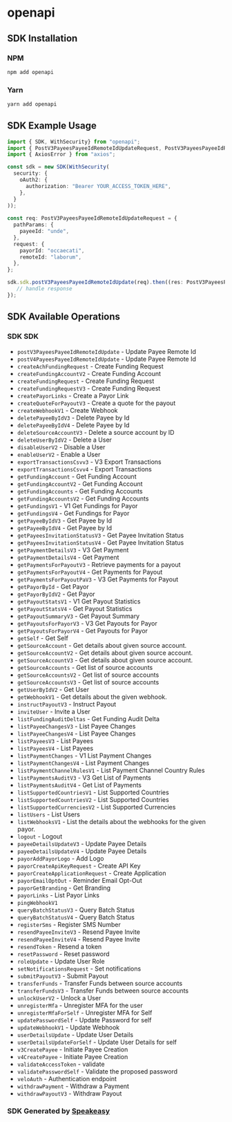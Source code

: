 # openapi

<!-- Start SDK Installation -->
## SDK Installation

### NPM

```bash
npm add openapi
```

### Yarn

```bash
yarn add openapi
```
<!-- End SDK Installation -->

<!-- Start SDK Example Usage -->
## SDK Example Usage

```typescript
import { SDK, WithSecurity} from "openapi";
import { PostV3PayeesPayeeIdRemoteIdUpdateRequest, PostV3PayeesPayeeIdRemoteIdUpdateResponse } from "openapi/src/sdk/models/operations";
import { AxiosError } from "axios";

const sdk = new SDK(WithSecurity(
  security: {
    oAuth2: {
      authorization: "Bearer YOUR_ACCESS_TOKEN_HERE",
    },
  }
));
    
const req: PostV3PayeesPayeeIdRemoteIdUpdateRequest = {
  pathParams: {
    payeeId: "unde",
  },
  request: {
    payorId: "occaecati",
    remoteId: "laborum",
  },
};

sdk.sdk.postV3PayeesPayeeIdRemoteIdUpdate(req).then((res: PostV3PayeesPayeeIdRemoteIdUpdateResponse | AxiosError) => {
   // handle response
});
```
<!-- End SDK Example Usage -->

<!-- Start SDK Available Operations -->
## SDK Available Operations

### SDK SDK

* `postV3PayeesPayeeIdRemoteIdUpdate` - Update Payee Remote Id
* `postV4PayeesPayeeIdRemoteIdUpdate` - Update Payee Remote Id
* `createAchFundingRequest` - Create Funding Request
* `createFundingAccountV2` - Create Funding Account
* `createFundingRequest` - Create Funding Request
* `createFundingRequestV3` - Create Funding Request
* `createPayorLinks` - Create a Payor Link
* `createQuoteForPayoutV3` - Create a quote for the payout
* `createWebhookV1` - Create Webhook
* `deletePayeeByIdV3` - Delete Payee by Id
* `deletePayeeByIdV4` - Delete Payee by Id
* `deleteSourceAccountV3` - Delete a source account by ID
* `deleteUserByIdV2` - Delete a User
* `disableUserV2` - Disable a User
* `enableUserV2` - Enable a User
* `exportTransactionsCsvv3` - V3 Export Transactions
* `exportTransactionsCsvv4` - Export Transactions
* `getFundingAccount` - Get Funding Account
* `getFundingAccountV2` - Get Funding Account
* `getFundingAccounts` - Get Funding Accounts
* `getFundingAccountsV2` - Get Funding Accounts
* `getFundingsV1` - V1 Get Fundings for Payor
* `getFundingsV4` - Get Fundings for Payor
* `getPayeeByIdV3` - Get Payee by Id
* `getPayeeByIdV4` - Get Payee by Id
* `getPayeesInvitationStatusV3` - Get Payee Invitation Status
* `getPayeesInvitationStatusV4` - Get Payee Invitation Status
* `getPaymentDetailsV3` - V3 Get Payment
* `getPaymentDetailsV4` - Get Payment
* `getPaymentsForPayoutV3` - Retrieve payments for a payout
* `getPaymentsForPayoutV4` - Get Payments for Payout
* `getPaymentsForPayoutPaV3` - V3 Get Payments for Payout
* `getPayorById` - Get Payor
* `getPayorByIdV2` - Get Payor
* `getPayoutStatsV1` - V1 Get Payout Statistics
* `getPayoutStatsV4` - Get Payout Statistics
* `getPayoutSummaryV3` - Get Payout Summary
* `getPayoutsForPayorV3` - V3 Get Payouts for Payor
* `getPayoutsForPayorV4` - Get Payouts for Payor
* `getSelf` - Get Self
* `getSourceAccount` - Get details about given source account.
* `getSourceAccountV2` - Get details about given source account.
* `getSourceAccountV3` - Get details about given source account.
* `getSourceAccounts` - Get list of source accounts
* `getSourceAccountsV2` - Get list of source accounts
* `getSourceAccountsV3` - Get list of source accounts
* `getUserByIdV2` - Get User
* `getWebhookV1` - Get details about the given webhook.
* `instructPayoutV3` - Instruct Payout
* `inviteUser` - Invite a User
* `listFundingAuditDeltas` - Get Funding Audit Delta
* `listPayeeChangesV3` - List Payee Changes
* `listPayeeChangesV4` - List Payee Changes
* `listPayeesV3` - List Payees
* `listPayeesV4` - List Payees
* `listPaymentChanges` - V1 List Payment Changes
* `listPaymentChangesV4` - List Payment Changes
* `listPaymentChannelRulesV1` - List Payment Channel Country Rules
* `listPaymentsAuditV3` - V3 Get List of Payments
* `listPaymentsAuditV4` - Get List of Payments
* `listSupportedCountriesV1` - List Supported Countries
* `listSupportedCountriesV2` - List Supported Countries
* `listSupportedCurrenciesV2` - List Supported Currencies
* `listUsers` - List Users
* `listWebhooksV1` - List the details about the webhooks for the given payor.
* `logout` - Logout
* `payeeDetailsUpdateV3` - Update Payee Details
* `payeeDetailsUpdateV4` - Update Payee Details
* `payorAddPayorLogo` - Add Logo
* `payorCreateApiKeyRequest` - Create API Key
* `payorCreateApplicationRequest` - Create Application
* `payorEmailOptOut` - Reminder Email Opt-Out
* `payorGetBranding` - Get Branding
* `payorLinks` - List Payor Links
* `pingWebhookV1`
* `queryBatchStatusV3` - Query Batch Status
* `queryBatchStatusV4` - Query Batch Status
* `registerSms` - Register SMS Number
* `resendPayeeInviteV3` - Resend Payee Invite
* `resendPayeeInviteV4` - Resend Payee Invite
* `resendToken` - Resend a token
* `resetPassword` - Reset password
* `roleUpdate` - Update User Role
* `setNotificationsRequest` - Set notifications
* `submitPayoutV3` - Submit Payout
* `transferFunds` - Transfer Funds between source accounts
* `transferFundsV3` - Transfer Funds between source accounts
* `unlockUserV2` - Unlock a User
* `unregisterMfa` - Unregister MFA for the user
* `unregisterMfaForSelf` - Unregister MFA for Self
* `updatePasswordSelf` - Update Password for self
* `updateWebhookV1` - Update Webhook
* `userDetailsUpdate` - Update User Details
* `userDetailsUpdateForSelf` - Update User Details for self
* `v3CreatePayee` - Initiate Payee Creation
* `v4CreatePayee` - Initiate Payee Creation
* `validateAccessToken` - validate
* `validatePasswordSelf` - Validate the proposed password
* `veloAuth` - Authentication endpoint
* `withdrawPayment` - Withdraw a Payment
* `withdrawPayoutV3` - Withdraw Payout

<!-- End SDK Available Operations -->

### SDK Generated by [Speakeasy](https://docs.speakeasyapi.dev/docs/using-speakeasy/client-sdks)
